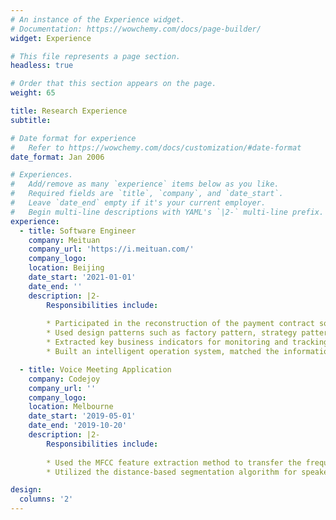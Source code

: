 ```yaml
---
# An instance of the Experience widget.
# Documentation: https://wowchemy.com/docs/page-builder/
widget: Experience

# This file represents a page section.
headless: true

# Order that this section appears on the page.
weight: 65

title: Research Experience
subtitle:

# Date format for experience
#   Refer to https://wowchemy.com/docs/customization/#date-format
date_format: Jan 2006

# Experiences.
#   Add/remove as many `experience` items below as you like.
#   Required fields are `title`, `company`, and `date_start`.
#   Leave `date_end` empty if it's your current employer.
#   Begin multi-line descriptions with YAML's `|2-` multi-line prefix.
experience:
  - title: Software Engineer
    company: Meituan
    company_url: 'https://i.meituan.com/'
    company_logo: 
    location: Beijing
    date_start: '2021-01-01'
    date_end: ''
    description: |2-
        Responsibilities include:
        
        * Participated in the reconstruction of the payment contract software system and assisted in building the platform services of core capabilities - signing, cancellation, and authentication, which allowed future expansion
        * Used design patterns such as factory pattern, strategy pattern, SPI design, and chain of responsibility design pattern to abstract system public process, settled reusable modules, and regularized interface definition
        * Extracted key business indicators for monitoring and tracking the fluctuation of the system. Configured alarms to ensure that the reconstruction quality risk is minimized
        * Built an intelligent operation system, matched the information in the resource database according to the keywords entered by users, and used the front-end page to display the retrieval results

  - title: Voice Meeting Application
    company: Codejoy
    company_url: ''
    company_logo: 
    location: Melbourne
    date_start: '2019-05-01'
    date_end: '2019-10-20'
    description: |2-
        Responsibilities include:
        
        * Used the MFCC feature extraction method to transfer the frequency band from the HZ scale to the Mel scale. Trained a hybrid  GMM model using non-target user voice data and fine-tune it based on the data of the target user
        * Utilized the distance-based segmentation algorithm for speaker segmentation. Pattern matching and logical decision-making used maximum Posterior Probability Classification

design:
  columns: '2'
---
```


